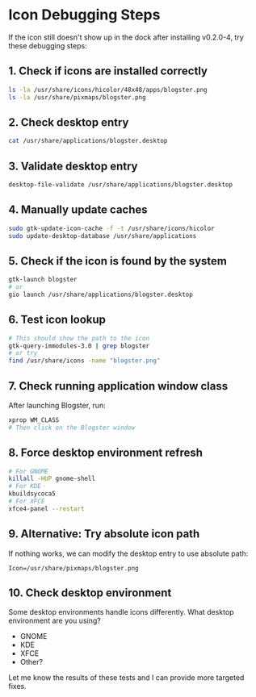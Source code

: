 # Icon Debugging Steps

If the icon still doesn't show up in the dock after installing v0.2.0-4, try these debugging steps:

## 1. Check if icons are installed correctly
```bash
ls -la /usr/share/icons/hicolor/48x48/apps/blogster.png
ls -la /usr/share/pixmaps/blogster.png
```

## 2. Check desktop entry
```bash
cat /usr/share/applications/blogster.desktop
```

## 3. Validate desktop entry
```bash
desktop-file-validate /usr/share/applications/blogster.desktop
```

## 4. Manually update caches
```bash
sudo gtk-update-icon-cache -f -t /usr/share/icons/hicolor
sudo update-desktop-database /usr/share/applications
```

## 5. Check if the icon is found by the system
```bash
gtk-launch blogster
# or
gio launch /usr/share/applications/blogster.desktop
```

## 6. Test icon lookup
```bash
# This should show the path to the icon
gtk-query-immodules-3.0 | grep blogster
# or try
find /usr/share/icons -name "blogster.png"
```

## 7. Check running application window class
After launching Blogster, run:
```bash
xprop WM_CLASS
# Then click on the Blogster window
```

## 8. Force desktop environment refresh
```bash
# For GNOME
killall -HUP gnome-shell
# For KDE
kbuildsycoca5
# For XFCE
xfce4-panel --restart
```

## 9. Alternative: Try absolute icon path
If nothing works, we can modify the desktop entry to use absolute path:
```
Icon=/usr/share/pixmaps/blogster.png
```

## 10. Check desktop environment
Some desktop environments handle icons differently. What desktop environment are you using?
- GNOME
- KDE
- XFCE
- Other?

Let me know the results of these tests and I can provide more targeted fixes.